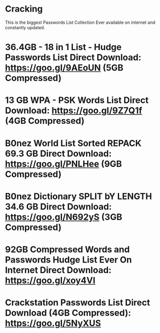 # Cracking
This is the biggest Passwords List Collection Ever available on internet and constantly updated.

# 36.4GB - 18 in 1 List - Hudge Passwords List Direct Download: https://goo.gl/9AEoUN (5GB Compressed)
# 13 GB WPA - PSK Words List Direct Download: https://goo.gl/9Z7Q1f (4GB Compressed)
# B0nez World List Sorted REPACK 69.3 GB Direct Download: https://goo.gl/PNLHee (9GB Compressed)
# B0nez Dictionary SPLIT bY LENGTH 34.6 GB Direct Download: https://goo.gl/N692yS (3GB Compressed)
# 92GB Compressed Words and Passwords Hudge List Ever On Internet Direct Download: https://goo.gl/xoy4VI
# Crackstation Passwords List Direct Download (4GB Compressed): https://goo.gl/5NyXUS
